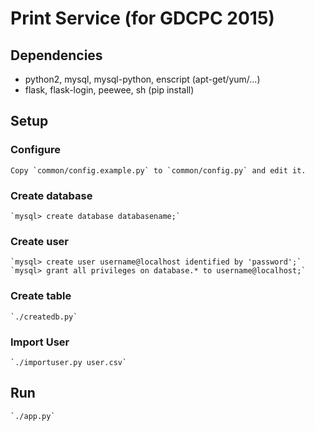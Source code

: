 # Print Service (for GDCPC 2015)

## Dependencies

- python2, mysql, mysql-python, enscript (apt-get/yum/...)
- flask, flask-login, peewee, sh (pip install)

## Setup

### Configure
    Copy `common/config.example.py` to `common/config.py` and edit it.
### Create database
    `mysql> create database databasename;`
### Create user
    `mysql> create user username@localhost identified by 'password';`
    `mysql> grant all privileges on database.* to username@localhost;`
### Create table
    `./createdb.py`
### Import User
    `./importuser.py user.csv`

## Run

    `./app.py`
